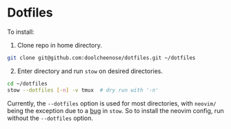 # Dotfiles

To install:

1. Clone repo in home directory.

```bash
git clone git@github.com:doolcheenose/dotfiles.git ~/dotfiles
```

2. Enter directory and run `stow` on desired directories.

```bash
cd ~/dotfiles
stow --dotfiles [-n] -v tmux  # dry run with '-n'
```

Currently, the `--dotfiles` option is used for most directories, with `neovim/` being the exception due to a
[bug](https://github.com/aspiers/stow/issues/33) in `stow`. So to install the neovim config, run without the
`--dotfiles` option.
